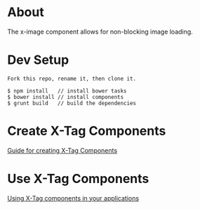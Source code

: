 # About

The x-image component allows for non-blocking image loading.

# Dev Setup

```
Fork this repo, rename it, then clone it.

$ npm install	// install bower tasks
$ bower install	// install components
$ grunt build   // build the dependencies

```

# Create X-Tag Components

[Guide for creating X-Tag Components](https://github.com/x-tag/core/wiki/Creating-X-Tag-Components)

# Use X-Tag Components

[Using X-Tag components in your applications](https://github.com/x-tag/core/wiki/Using-X-Tag-Components-in-your-application)

